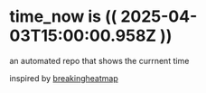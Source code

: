 # time_now is (( 2025-04-03T15:00:00.958Z ))

an automated repo that shows the currnent time

inspired by [breakingheatmap](https://github.com/breakingheatmap/breakingheatmap)
